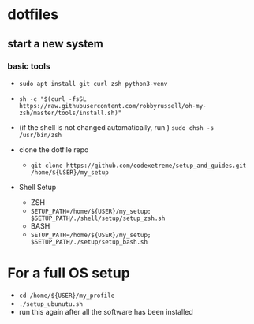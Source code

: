 # dotfiles
## start a new system

### basic tools

- `sudo apt install git curl zsh python3-venv`

- `sh -c "$(curl -fsSL https://raw.githubusercontent.com/robbyrussell/oh-my-zsh/master/tools/install.sh)"`

- (if the shell is not changed automatically, run ) `sudo chsh -s /usr/bin/zsh`

- clone the dotfile repo
  - `git clone https://github.com/codexetreme/setup_and_guides.git /home/${USER}/my_setup`

- Shell Setup
  - ZSH
  - `SETUP_PATH=/home/${USER}/my_setup; $SETUP_PATH/./shell/setup/setup_zsh.sh`
  - BASH
  - `SETUP_PATH=/home/${USER}/my_setup; $SETUP_PATH/./setup/setup_bash.sh`

# For a full OS setup
  - `cd /home/${USER}/my_profile`
  - `./setup_ubunutu.sh`
  - run this again after all the software has been installed
